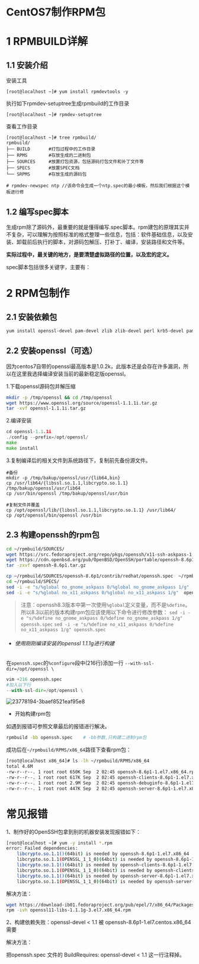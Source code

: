 





# CentOS7制作RPM包



# 1 RPMBUILD详解



## 1.1 安装介绍



安装工具

```
[root@localhost ~]# yum install rpmdevtools -y
```

执行如下rpmdev-setuptree生成rpmbuild的工作目录

```
[root@localhost ~]# rpmdev-setuptree
```

查看工作目录

```
[root@localhost ~]# tree rpmbuild/
rpmbuild/
├── BUILD       #打包过程中的工作目录
├── RPMS        #存放生成的二进制包
├── SOURCES     #放置打包资源，包括源码打包文件和补丁文件等
├── SPECS       #放置SPEC文档
└── SRPMS       #存放生成的源码包

# rpmdev-newspec ntp //该命令会生成一个ntp.spec的最小模板，然后我们根据这个模板进行修
```



## 1.2 编写spec脚本

生成rpm除了源码外，最重要的就是懂得编写.spec脚本。rpm建包的原理其实并不复杂，可以理解为按照标准的格式整理一些信息，包括：软件基础信息，以及安装、卸载前后执行的脚本，对源码包解压、打补丁、编译，安装路径和文件等。

**实际过程中，最关键的地方，是要清楚虚拟路径的位置，以及宏的定义。**

spec脚本包括很多关键字，主要有：







# 2 RPM包制作

## 2.1 安装依赖包

```bash
yum install openssl-devel pam-devel zlib zlib-devel perl krb5-devel pam-devel gcc make wget  libX11-devel xmkmf libXt-devel initscripts  -y
```

## 2.2 安装openssl（可选）

因为centos7自带的openssl最高版本是1.0.2k，此版本还是会存在许多漏洞，所以在这里我选择编译安装当前的最新稳定版openssl。

1.下载openssl源码包并解压缩

```bash
mkdir -p /tmp/openssl && cd /tmp/openssl
wget https://www.openssl.org/source/openssl-1.1.1i.tar.gz
tar -xvf openssl-1.1.1i.tar.gz
```

2.编译安装

```go
cd openssl-1.1.1i
./config --prefix=/opt/openssl/
make
make install
```

3.复制编译后的相关文件到系统路径下，复制前先备份源文件。

```shell
#备份
mkdir -p /tmp/bakup/openssl/usr/{lib64,bin}
cp /usr/lib64/{libssl.so.1.1,libcrypto.so.1.1} /tmp/bakup/openssl/usr/lib64
cp /usr/bin/openssl /tmp/bakup/openssl/usr/bin

#复制文件并覆盖
cp /opt/openssl/lib/{libssl.so.1.1,libcrypto.so.1.1} /usr/lib64/
cp /opt/openssl/bin/openssl /usr/bin
```



## 2.3 构建openssh的rpm包

```bash
cd ~/rpmbuild/SOURCES/
wget https://src.fedoraproject.org/repo/pkgs/openssh/x11-ssh-askpass-1.2.4.1.tar.gz
wget https://cdn.openbsd.org/pub/OpenBSD/OpenSSH/portable/openssh-8.6p1.tar.gz
tar -zxvf openssh-8.6p1.tar.gz

cp ~/rpmbuild/SOURCES/openssh-8.6p1/contrib/redhat/openssh.spec  ~/rpmbuild/SPECS/
cd ~/rpmbuild/SPECS/
sed -i -e "s/%global no_gnome_askpass 0/%global no_gnome_askpass 1/g"  openssh.spec
sed -i -e "s/%global no_x11_askpass 0/%global no_x11_askpass 1/g"  openssh.spec
```

> 注意：openssh8.3版本中第一次使用`%global`定义变量，而不是`%define`。所以8.3以前的版本构建rpm包应该使用以下命令进行修改参数：
>  `sed -i -e "s/%define no_gnome_askpass 0/%define no_gnome_askpass 1/g" openssh.spec`
>  `sed -i -e "s/%define no_x11_askpass 0/%define no_x11_askpass 1/g" openssh.spec`



- ###### 使用刚刚编译安装的openssl 1.1.1g进行构建

在`openssh.spec`的`%configure`段中(216行)添加一行  `--with-ssl-dir=/opt/openssl \`

```python
vim +216 openssh.spec 
#加入以下行
--with-ssl-dir=/opt/openssl \
```

![23778194-3baef8521eaf95e8](assets/23778194-3baef8521eaf95e8.webp)



- 开始构建rpm包

如遇到报错可参照文章最后的报错进行解决。

```bash
rpmbuild -bb openssh.spec    # -bb参数,只构建二进制rpm包
```

成功后在`~/rpmbuild/RPMS/x86_64`路径下查看rpm包：

```bash
[root@localhost x86_64]# ls -lh ~/rpmbuild/RPMS/x86_64
total 4.6M
-rw-r--r--. 1 root root 650K Sep  2 02:45 openssh-8.6p1-1.el7.x86_64.rpm
-rw-r--r--. 1 root root 617K Sep  2 02:45 openssh-clients-8.6p1-1.el7.x86_64.rpm
-rw-r--r--. 1 root root 2.9M Sep  2 02:45 openssh-debuginfo-8.6p1-1.el7.x86_64.rpm
-rw-r--r--. 1 root root 447K Sep  2 02:45 openssh-server-8.6p1-1.el7.x86_64.rpm

```



# 常见报错

1、制作好的OpenSSH包拿到别的机器安装发现报错如下：

```bash
[root@localhost ~]# yum -y install *.rpm
error: Failed dependencies:
	libcrypto.so.1.1()(64bit) is needed by openssh-8.6p1-1.el7.x86_64
	libcrypto.so.1.1(OPENSSL_1_1_0)(64bit) is needed by openssh-8.6p1-1.el7.x86_64
	libcrypto.so.1.1()(64bit) is needed by openssh-clients-8.6p1-1.el7.x86_64
	libcrypto.so.1.1(OPENSSL_1_1_0)(64bit) is needed by openssh-clients-8.6p1-1.el7.x86_64
	libcrypto.so.1.1()(64bit) is needed by openssh-server-8.6p1-1.el7.x86_64
	libcrypto.so.1.1(OPENSSL_1_1_0)(64bit) is needed by openssh-server-8.6p1-1.el7.x86_64
```

解决方法：

```bash
wget https://download-ib01.fedoraproject.org/pub/epel/7/x86_64/Packages/o/openssl11-libs-1.1.1g-3.el7.x86_64.rpm
rpm -ivh openssl11-libs-1.1.1g-3.el7.x86_64.rpm
```

2、构建依赖失败：openssl-devel < 1.1 被 openssh-8.6p1-1.el7.centos.x86_64 需要

解决方法：

把openssh.spec 文件的  BuildRequires: openssl-devel < 1.1 这一行注释掉。